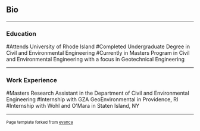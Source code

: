 ## Bio

---
### Education
#Attends University of Rhode Island
#Completed Undergraduate Degree in Civil and Environmental Engineering
#Currently in Masters Program in Civil and Environmental Engineering with a focus in Geotechnical Engineering

---
### Work Experience
#Masters Research Assistant in the Department of Civil and Environmental Engineering
#Internship with GZA GeoEnvironmental in Providence, RI
#Internship with Wohl and O'Mara in Staten Island, NY






---
<p style="font-size:11px">Page template forked from <a href="https://github.com/evanca/quick-portfolio">evanca</a></p>
<!-- Remove above link if you don't want to attibute -->
